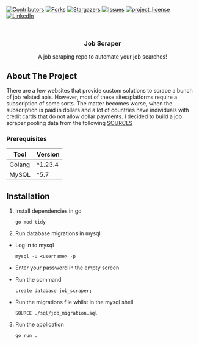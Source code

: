 [![Contributors][contributors-shield]][contributors-url]
[![Forks][forks-shield]][forks-url]
[![Stargazers][stars-shield]][stars-url]
[![Issues][issues-shield]][issues-url]
[![project_license][license-shield]][license-url]
[![LinkedIn][linkedin-shield]][linkedin-url]

<br />
<div align="center">
  <h3 align="center">Job Scraper</h3>

  <p align="center">
    A job scraping repo to automate your job searches!
    <br />
  </p>
</div>

## About The Project

There are a few websites that provide custom solutions to scrape a bunch of job related apis. However, most of these sites/platforms require a subscription of some sorts. The matter becomes worse, when the subscription is paid in dollars and a lot of countries have individuals with credit cards that do not allow dollar payments.
I decided to build a job scraper pooling data from the following [SOURCES](./platforms/readme.md)

### Prerequisites

| Tool   | Version |
| ------ | ------- |
| Golang | ^1.23.4 |
| MySQL  | ^5.7    |

## Installation

1. Install dependencies in go

   ```
   go mod tidy
   ```

2. Run database migrations in mysql

- Log in to mysql

  ```
  mysql -u <username> -p

  ```

- Enter your password in the empty screen
- Run the command
  ```
  create database job_scraper;
  ```
- Run the migrations file whilst in the mysql shell
  ```
  SOURCE ./sql/job_migration.sql
  ```

3. Run the application
   ```
   go run .
   ```

<!-- MARKDOWN LINKS & IMAGES -->
<!-- https://www.markdownguide.org/basic-syntax/#reference-style-links -->

[contributors-shield]: https://img.shields.io/github/contributors/doobie-droid/job_scraper.svg?style=for-the-badge
[contributors-url]: https://github.com/doobie-droid/job_scraper/graphs/contributors
[forks-shield]: https://img.shields.io/github/forks/doobie-droid/job_scraper.svg?style=for-the-badge
[forks-url]: https://github.com/doobie-droid/job_scraper/network/members
[stars-shield]: https://img.shields.io/github/stars/doobie-droid/job_scraper.svg?style=for-the-badge
[stars-url]: https://github.com/doobie-droid/job_scraper/stargazers
[issues-shield]: https://img.shields.io/github/issues/doobie-droid/job_scraper.svg?style=for-the-badge
[issues-url]: https://github.com/doobie-droid/job_scraper/issues
[license-shield]: https://img.shields.io/github/license/doobie-droid/job_scraper.svg?style=for-the-badge
[license-url]: https://github.com/doobie-droid/job_scraper/blob/master/LICENSE
[linkedin-shield]: https://img.shields.io/badge/-LinkedIn-black.svg?style=for-the-badge&logo=linkedin&colorB=555
[linkedin-url]: https://www.linkedin.com/in/leslie-douglas-074a6112a/
